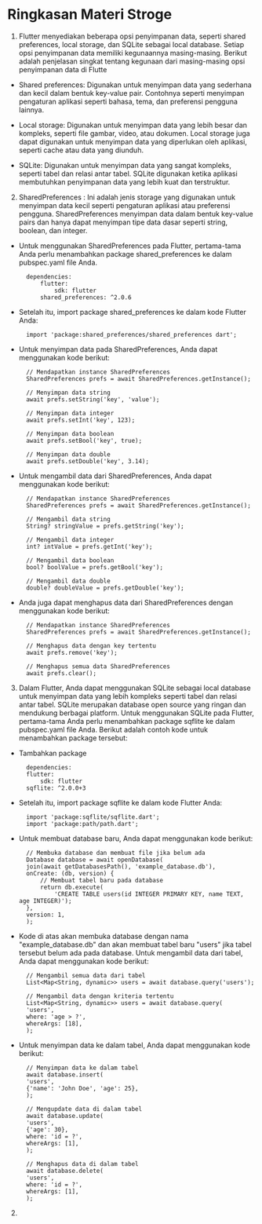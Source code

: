 # Ringkasan Materi Stroge

1) Flutter menyediakan beberapa opsi penyimpanan data, seperti shared preferences, local storage, dan SQLite sebagai local database. Setiap opsi penyimpanan data memiliki kegunaannya masing-masing. Berikut adalah penjelasan singkat tentang kegunaan dari masing-masing opsi penyimpanan data di Flutte

* Shared preferences: Digunakan untuk menyimpan data yang sederhana dan kecil dalam bentuk key-value pair. Contohnya seperti menyimpan pengaturan aplikasi seperti bahasa, tema, dan preferensi pengguna lainnya.

* Local storage: Digunakan untuk menyimpan data yang lebih besar dan kompleks, seperti file gambar, video, atau dokumen. Local storage juga dapat digunakan untuk menyimpan data yang diperlukan oleh aplikasi, seperti cache atau data yang diunduh.

* SQLite: Digunakan untuk menyimpan data yang sangat kompleks, seperti tabel dan relasi antar tabel. SQLite digunakan ketika aplikasi membutuhkan penyimpanan data yang lebih kuat dan terstruktur.

2) SharedPreferences : Ini adalah jenis storage yang digunakan untuk menyimpan data kecil seperti pengaturan aplikasi atau preferensi pengguna. SharedPreferences menyimpan data dalam bentuk key-value pairs dan hanya dapat menyimpan tipe data dasar seperti string, boolean, dan integer.

* Untuk menggunakan SharedPreferences pada Flutter,        pertama-tama Anda perlu menambahkan package shared_preferences ke dalam pubspec.yaml file Anda. 

        dependencies:
            flutter:
                sdk: flutter
            shared_preferences: ^2.0.6
* Setelah itu, import package shared_preferences ke dalam kode Flutter Anda:

        import 'package:shared_preferences/shared_preferences dart';
* Untuk menyimpan data pada SharedPreferences, Anda dapat menggunakan kode berikut:

        // Mendapatkan instance SharedPreferences
        SharedPreferences prefs = await SharedPreferences.getInstance();

        // Menyimpan data string
        await prefs.setString('key', 'value');

        // Menyimpan data integer
        await prefs.setInt('key', 123);

        // Menyimpan data boolean
        await prefs.setBool('key', true);

        // Menyimpan data double
        await prefs.setDouble('key', 3.14);
* Untuk mengambil data dari SharedPreferences, Anda dapat menggunakan kode berikut:

        // Mendapatkan instance SharedPreferences
        SharedPreferences prefs = await SharedPreferences.getInstance();

        // Mengambil data string
        String? stringValue = prefs.getString('key');

        // Mengambil data integer
        int? intValue = prefs.getInt('key');

        // Mengambil data boolean
        bool? boolValue = prefs.getBool('key');

        // Mengambil data double
        double? doubleValue = prefs.getDouble('key');
* Anda juga dapat menghapus data dari SharedPreferences dengan menggunakan kode berikut:

        // Mendapatkan instance SharedPreferences
        SharedPreferences prefs = await SharedPreferences.getInstance();

        // Menghapus data dengan key tertentu
        await prefs.remove('key');

        // Menghapus semua data SharedPreferences
        await prefs.clear();

3) Dalam Flutter, Anda dapat menggunakan SQLite sebagai local database untuk menyimpan data yang lebih kompleks seperti tabel dan relasi antar tabel. SQLite merupakan database open source yang ringan dan mendukung berbagai platform.
Untuk menggunakan SQLite pada Flutter, pertama-tama Anda perlu menambahkan package sqflite ke dalam pubspec.yaml file Anda. Berikut adalah contoh kode untuk menambahkan package tersebut:

* Tambahkan package

        dependencies:
        flutter:
            sdk: flutter
        sqflite: ^2.0.0+3
* Setelah itu, import package sqflite ke dalam kode Flutter Anda:

        import 'package:sqflite/sqflite.dart';
        import 'package:path/path.dart';
* Untuk membuat database baru, Anda dapat menggunakan kode berikut:

        // Membuka database dan membuat file jika belum ada
        Database database = await openDatabase(
        join(await getDatabasesPath(), 'example_database.db'),
        onCreate: (db, version) {
            // Membuat tabel baru pada database
            return db.execute(
                'CREATE TABLE users(id INTEGER PRIMARY KEY, name TEXT, age INTEGER)');
        },
        version: 1,
        );
* Kode di atas akan membuka database dengan nama "example_database.db" dan akan membuat tabel baru "users" jika tabel tersebut belum ada pada database.
Untuk mengambil data dari tabel, Anda dapat menggunakan kode berikut:

        // Mengambil semua data dari tabel
        List<Map<String, dynamic>> users = await database.query('users');

        // Mengambil data dengan kriteria tertentu
        List<Map<String, dynamic>> users = await database.query(
        'users',
        where: 'age > ?',
        whereArgs: [18],
        );

* Untuk menyimpan data ke dalam tabel, Anda dapat menggunakan kode berikut:

        // Menyimpan data ke dalam tabel
        await database.insert(
        'users',
        {'name': 'John Doe', 'age': 25},
        );

        // Mengupdate data di dalam tabel
        await database.update(
        'users',
        {'age': 30},
        where: 'id = ?',
        whereArgs: [1],
        );

        // Menghapus data di dalam tabel
        await database.delete(
        'users',
        where: 'id = ?',
        whereArgs: [1],
        );

2) 